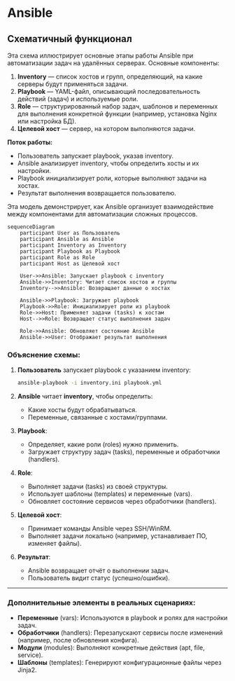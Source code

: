 # Ansible
## Схематичный функционал

Эта схема иллюстрирует основные этапы работы Ansible при автоматизации задач на удалённых серверах. Основные компоненты:

1. **Inventory** — список хостов и групп, определяющий, на какие серверы будут применяться задачи.
2. **Playbook** — YAML-файл, описывающий последовательность действий (задач) и используемые роли.
3. **Role** — структурированный набор задач, шаблонов и переменных для выполнения конкретной функции (например, установка Nginx или настройка БД).
4. **Целевой хост** — сервер, на котором выполняются задачи.

**Поток работы:**
- Пользователь запускает playbook, указав inventory.
- Ansible анализирует inventory, чтобы определить хосты и их настройки.
- Playbook инициализирует роли, которые выполняют задачи на хостах.
- Результат выполнения возвращается пользователю.

Эта модель демонстрирует, как Ansible организует взаимодействие между компонентами для автоматизации сложных процессов.

```mermaid
sequenceDiagram
    participant User as Пользователь
    participant Ansible as Ansible
    participant Inventory as Inventory
    participant Playbook as Playbook
    participant Role as Role
    participant Host as Целевой хост

    User->>Ansible: Запускает playbook с inventory
    Ansible->>Inventory: Читает список хостов и группы
    Inventory-->>Ansible: Возвращает данные о хостах

    Ansible->>Playbook: Загружает playbook
    Playbook->>Role: Инициализирует роли из playbook
    Role->>Host: Применяет задачи (tasks) к хостам
    Host-->>Role: Возвращает статус выполнения задач

    Role->>Ansible: Обновляет состояние Ansible
    Ansible->>User: Отображает результат выполнения
```

### **Объяснение схемы:**
1. **Пользователь** запускает playbook с указанием inventory:
   ```bash
   ansible-playbook -i inventory.ini playbook.yml
   ```

2. **Ansible** читает **inventory**, чтобы определить:
   - Какие хосты будут обрабатываться.
   - Переменные, связанные с хостами/группами.

3. **Playbook**:
   - Определяет, какие роли (roles) нужно применить.
   - Загружает структуру задач (tasks), переменные и обработчики (handlers).

4. **Role**:
   - Выполняет задачи (tasks) из своей структуры.
   - Использует шаблоны (templates) и переменные (vars).
   - Обновляет состояние сервисов через обработчики (handlers).

5. **Целевой хост**:
   - Принимает команды Ansible через SSH/WinRM.
   - Выполняет задачи локально (например, устанавливает ПО, изменяет файлы).

6. **Результат**:
   - Ansible возвращает отчёт о выполнении задач.
   - Пользователь видит статус (успешно/ошибки).

---

### **Дополнительные элементы в реальных сценариях:**
- **Переменные** (vars): Используются в playbook и ролях для настройки задач.
- **Обработчики** (handlers): Перезапускают сервисы после изменений (например, после обновления конфига).
- **Модули** (modules): Выполняют конкретные действия (apt, file, service).
- **Шаблоны** (templates): Генерируют конфигурационные файлы через Jinja2.
